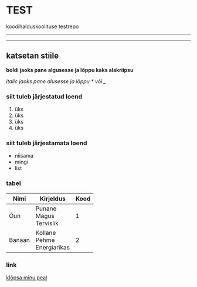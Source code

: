 # TEST
koodihalduskoolituse testrepo

---
***
## katsetan stiile
**boldi jaoks pane algusesse ja lõppu kaks alakriipsu**

*italic jaoks pane alusesse ja lõppu * või _*

### siit tuleb järjestatud loend

1. üks
1. üks
1. üks
1. üks

### siit tuleb järjestamata loend

- niisama
- mingi
- list

### tabel

| Nimi  | Kirjeldus                          | Kood |
|-|-|-|
| Õun    | Punane<br>Magus<br>Tervislik     |1|
| Banaan    | Kollane<br>Pehme<br>Energiarikas |2|

### link

[klõpsa minu peal](https://github.com/orgs/Javascript-ja-Git)